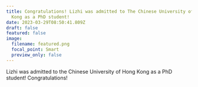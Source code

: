 ```yaml
---
title: Congratulations! Lizhi was admitted to The Chinese University of Hong
  Kong as a PhD student!
date: 2023-03-29T08:50:41.809Z
draft: false
featured: false
image:
  filename: featured.png
  focal_point: Smart
  preview_only: false
---
```

Lizhi was admitted to the Chinese University of Hong Kong as a PhD student! Congratulations!